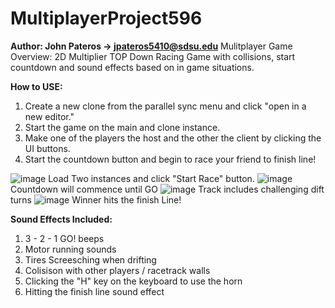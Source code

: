 # MultiplayerProject596
**Author: John Pateros -> jpateros5410@sdsu.edu**
Mulitplayer Game Overview:
2D Multiplier TOP Down Racing Game with collisions, start countdown and sound effects based on in game situations.


**How to USE:**
1. Create a new clone from the parallel sync menu and click "open in a new editor."
2. Start the game on the main and clone instance.
3. Make one of the players the host and the other the client by clicking the UI buttons.
4. Start the countdown button and begin to race your friend to finish line!

![image](https://github.com/jpateros/MultiplayerProject596/assets/112897027/e4b7eaa9-dfa1-45dc-a7c9-81e17b27566c)
Load Two instances and click "Start Race" button.
![image](https://github.com/jpateros/MultiplayerProject596/assets/112897027/5ad41c4e-7185-4411-8678-918e74144bb9)
Countdown will commence until GO
![image](https://github.com/jpateros/MultiplayerProject596/assets/112897027/82015b81-3438-4de9-a0a5-f9e10eba438a)
Track includes challenging dift turns
![image](https://github.com/jpateros/MultiplayerProject596/assets/112897027/c90458d7-89bf-49b8-af9d-6ab501905bd3)
Winner hits the finish Line!

**Sound Effects Included:**
1. 3 - 2 - 1 GO! beeps
2. Motor running sounds
3. Tires Screesching when drifting
4. Colisison with other players / racetrack walls
5. Clicking the "H" key on the keyboard to use the horn
6. Hitting the finish line sound effect
